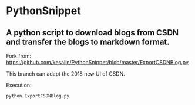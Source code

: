 # PythonSnippet
## A python script to download blogs from CSDN and transfer the blogs to markdown format.
Fork from:
https://github.com/kesalin/PythonSnippet/blob/master/ExportCSDNBlog.py

This branch can adapt the 2018 new UI of CSDN.

Execution:

`python ExportCSDNBlog.py`
